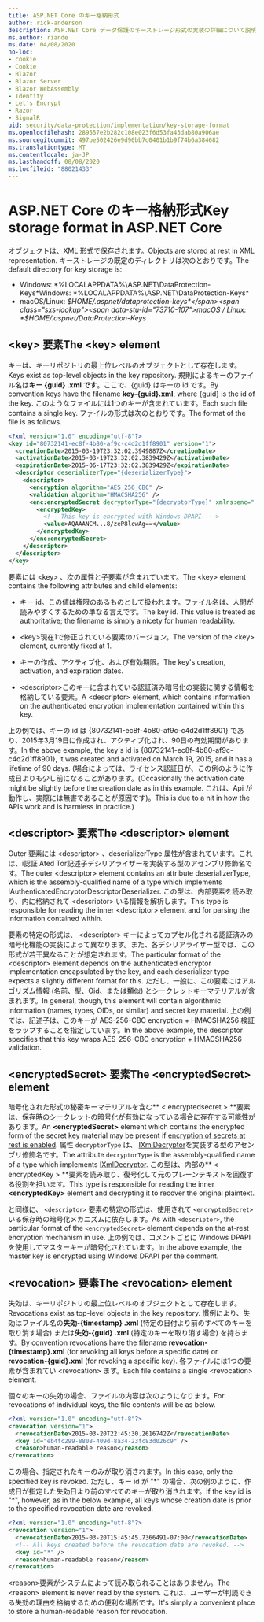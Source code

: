 ```yaml
---
title: ASP.NET Core のキー格納形式
author: rick-anderson
description: ASP.NET Core データ保護のキーストレージ形式の実装の詳細について説明します。
ms.author: riande
ms.date: 04/08/2020
no-loc:
- cookie
- Cookie
- Blazor
- Blazor Server
- Blazor WebAssembly
- Identity
- Let's Encrypt
- Razor
- SignalR
uid: security/data-protection/implementation/key-storage-format
ms.openlocfilehash: 289557e2b282c108e023f6d53fa43dab80a906ae
ms.sourcegitcommit: 497be502426e9d90bb7d0401b1b9f74b6a384682
ms.translationtype: MT
ms.contentlocale: ja-JP
ms.lasthandoff: 08/08/2020
ms.locfileid: "88021433"
---
```

# <a name="key-storage-format-in-aspnet-core"></a><span data-ttu-id="73710-103">ASP.NET Core のキー格納形式</span><span class="sxs-lookup"><span data-stu-id="73710-103">Key storage format in ASP.NET Core</span></span>

<a name="data-protection-implementation-key-storage-format"></a>

<span data-ttu-id="73710-104">オブジェクトは、XML 形式で保存されます。</span><span class="sxs-lookup"><span data-stu-id="73710-104">Objects are stored at rest in XML representation.</span></span> <span data-ttu-id="73710-105">キーストレージの既定のディレクトリは次のとおりです。</span><span class="sxs-lookup"><span data-stu-id="73710-105">The default directory for key storage is:</span></span>

* <span data-ttu-id="73710-106">Windows: \*%LOCALAPPDATA%\ASP.NET\DataProtection-Keys\*</span><span class="sxs-lookup"><span data-stu-id="73710-106">Windows: \*%LOCALAPPDATA%\ASP.NET\DataProtection-Keys\*</span></span>
* <span data-ttu-id="73710-107">macOS/Linux: *$HOME/.aspnet/dataprotection-keys*</span><span class="sxs-lookup"><span data-stu-id="73710-107">macOS / Linux: *$HOME/.aspnet/DataProtection-Keys*</span></span>

## <a name="the-key-element"></a><span data-ttu-id="73710-108">\<key> 要素</span><span class="sxs-lookup"><span data-stu-id="73710-108">The \<key> element</span></span>

<span data-ttu-id="73710-109">キーは、キーリポジトリの最上位レベルのオブジェクトとして存在します。</span><span class="sxs-lookup"><span data-stu-id="73710-109">Keys exist as top-level objects in the key repository.</span></span> <span data-ttu-id="73710-110">規則によるキーのファイル名は**キー {guid} .xml です**。ここで、{guid} はキーの id です。</span><span class="sxs-lookup"><span data-stu-id="73710-110">By convention keys have the filename **key-{guid}.xml**, where {guid} is the id of the key.</span></span> <span data-ttu-id="73710-111">このようなファイルには1つのキーが含まれています。</span><span class="sxs-lookup"><span data-stu-id="73710-111">Each such file contains a single key.</span></span> <span data-ttu-id="73710-112">ファイルの形式は次のとおりです。</span><span class="sxs-lookup"><span data-stu-id="73710-112">The format of the file is as follows.</span></span>

```xml
<?xml version="1.0" encoding="utf-8"?>
<key id="80732141-ec8f-4b80-af9c-c4d2d1ff8901" version="1">
  <creationDate>2015-03-19T23:32:02.3949887Z</creationDate>
  <activationDate>2015-03-19T23:32:02.3839429Z</activationDate>
  <expirationDate>2015-06-17T23:32:02.3839429Z</expirationDate>
  <descriptor deserializerType="{deserializerType}">
    <descriptor>
      <encryption algorithm="AES_256_CBC" />
      <validation algorithm="HMACSHA256" />
      <enc:encryptedSecret decryptorType="{decryptorType}" xmlns:enc="...">
        <encryptedKey>
          <!-- This key is encrypted with Windows DPAPI. -->
          <value>AQAAANCM...8/zeP8lcwAg==</value>
        </encryptedKey>
      </enc:encryptedSecret>
    </descriptor>
  </descriptor>
</key>
```

<span data-ttu-id="73710-113">要素には \<key> 、次の属性と子要素が含まれています。</span><span class="sxs-lookup"><span data-stu-id="73710-113">The \<key> element contains the following attributes and child elements:</span></span>

* <span data-ttu-id="73710-114">キー id。この値は権限のあるものとして扱われます。ファイル名は、人間が読みやすくするための単なる言えです。</span><span class="sxs-lookup"><span data-stu-id="73710-114">The key id. This value is treated as authoritative; the filename is simply a nicety for human readability.</span></span>

* <span data-ttu-id="73710-115">\<key>現在1で修正されている要素のバージョン。</span><span class="sxs-lookup"><span data-stu-id="73710-115">The version of the \<key> element, currently fixed at 1.</span></span>

* <span data-ttu-id="73710-116">キーの作成、アクティブ化、および有効期限。</span><span class="sxs-lookup"><span data-stu-id="73710-116">The key's creation, activation, and expiration dates.</span></span>

* <span data-ttu-id="73710-117">\<descriptor>このキーに含まれている認証済み暗号化の実装に関する情報を格納している要素。</span><span class="sxs-lookup"><span data-stu-id="73710-117">A \<descriptor> element, which contains information on the authenticated encryption implementation contained within this key.</span></span>

<span data-ttu-id="73710-118">上の例では、キーの id は {80732141-ec8f-4b80-af9c-c4d2d1ff8901} であり、2015年3月19日に作成され、アクティブ化され、90日の有効期間があります。</span><span class="sxs-lookup"><span data-stu-id="73710-118">In the above example, the key's id is {80732141-ec8f-4b80-af9c-c4d2d1ff8901}, it was created and activated on March 19, 2015, and it has a lifetime of 90 days.</span></span> <span data-ttu-id="73710-119">(場合によっては、ライセンス認証日が、この例のように作成日よりも少し前になることがあります。</span><span class="sxs-lookup"><span data-stu-id="73710-119">(Occasionally the activation date might be slightly before the creation date as in this example.</span></span> <span data-ttu-id="73710-120">これは、Api が動作し、実際には無害であることが原因です)。</span><span class="sxs-lookup"><span data-stu-id="73710-120">This is due to a nit in how the APIs work and is harmless in practice.)</span></span>

## <a name="the-descriptor-element"></a><span data-ttu-id="73710-121">\<descriptor> 要素</span><span class="sxs-lookup"><span data-stu-id="73710-121">The \<descriptor> element</span></span>

<span data-ttu-id="73710-122">Outer 要素には \<descriptor> 、deserializerType 属性が含まれています。これは、i認証 Ated Tor記述子デシリアライザーを実装する型のアセンブリ修飾名です。</span><span class="sxs-lookup"><span data-stu-id="73710-122">The outer \<descriptor> element contains an attribute deserializerType, which is the assembly-qualified name of a type which implements IAuthenticatedEncryptorDescriptorDeserializer.</span></span> <span data-ttu-id="73710-123">この型は、内部要素を読み取り、内に格納されて \<descriptor> いる情報を解析します。</span><span class="sxs-lookup"><span data-stu-id="73710-123">This type is responsible for reading the inner \<descriptor> element and for parsing the information contained within.</span></span>

<span data-ttu-id="73710-124">要素の特定の形式は、 \<descriptor> キーによってカプセル化される認証済みの暗号化機能の実装によって異なります。また、各デシリアライザー型では、この形式が若干異なることが想定されます。</span><span class="sxs-lookup"><span data-stu-id="73710-124">The particular format of the \<descriptor> element depends on the authenticated encryptor implementation encapsulated by the key, and each deserializer type expects a slightly different format for this.</span></span> <span data-ttu-id="73710-125">ただし、一般に、この要素にはアルゴリズム情報 (名前、型、Oid、または類似) とシークレットキーマテリアルが含まれます。</span><span class="sxs-lookup"><span data-stu-id="73710-125">In general, though, this element will contain algorithmic information (names, types, OIDs, or similar) and secret key material.</span></span> <span data-ttu-id="73710-126">上の例では、記述子は、このキーが AES-256-CBC encryption + HMACSHA256 検証をラップすることを指定しています。</span><span class="sxs-lookup"><span data-stu-id="73710-126">In the above example, the descriptor specifies that this key wraps AES-256-CBC encryption + HMACSHA256 validation.</span></span>

## <a name="the-encryptedsecret-element"></a><span data-ttu-id="73710-127">\<encryptedSecret> 要素</span><span class="sxs-lookup"><span data-stu-id="73710-127">The \<encryptedSecret> element</span></span>

<span data-ttu-id="73710-128">暗号化された形式の秘密キーマテリアルを含む\*\* &lt; encryptedsecret &gt; \*\*要素は、保存[時のシークレットの暗号化が有効になっ](xref:security/data-protection/implementation/key-encryption-at-rest)ている場合に存在する可能性があります。</span><span class="sxs-lookup"><span data-stu-id="73710-128">An **&lt;encryptedSecret&gt;** element which contains the encrypted form of the secret key material may be present if [encryption of secrets at rest is enabled](xref:security/data-protection/implementation/key-encryption-at-rest).</span></span> <span data-ttu-id="73710-129">属性 `decryptorType` は、 [IXmlDecryptor](/dotnet/api/microsoft.aspnetcore.dataprotection.xmlencryption.ixmldecryptor)を実装する型のアセンブリ修飾名です。</span><span class="sxs-lookup"><span data-stu-id="73710-129">The attribute `decryptorType` is the assembly-qualified name of a type which implements [IXmlDecryptor](/dotnet/api/microsoft.aspnetcore.dataprotection.xmlencryption.ixmldecryptor).</span></span> <span data-ttu-id="73710-130">この型は、内部の\*\* &lt; encryptedKey &gt; \*\*要素を読み取り、復号化して元のプレーンテキストを回復する役割を担います。</span><span class="sxs-lookup"><span data-stu-id="73710-130">This type is responsible for reading the inner **&lt;encryptedKey&gt;** element and decrypting it to recover the original plaintext.</span></span>

<span data-ttu-id="73710-131">と同様に、 `<descriptor>` 要素の特定の形式は、使用されて `<encryptedSecret>` いる保存時の暗号化メカニズムに依存します。</span><span class="sxs-lookup"><span data-stu-id="73710-131">As with `<descriptor>`, the particular format of the `<encryptedSecret>` element depends on the at-rest encryption mechanism in use.</span></span> <span data-ttu-id="73710-132">上の例では、コメントごとに Windows DPAPI を使用してマスターキーが暗号化されています。</span><span class="sxs-lookup"><span data-stu-id="73710-132">In the above example, the master key is encrypted using Windows DPAPI per the comment.</span></span>

## <a name="the-revocation-element"></a><span data-ttu-id="73710-133">\<revocation> 要素</span><span class="sxs-lookup"><span data-stu-id="73710-133">The \<revocation> element</span></span>

<span data-ttu-id="73710-134">失効は、キーリポジトリの最上位レベルのオブジェクトとして存在します。</span><span class="sxs-lookup"><span data-stu-id="73710-134">Revocations exist as top-level objects in the key repository.</span></span> <span data-ttu-id="73710-135">慣例により、失効はファイル名の**失効-{timestamp} .xml** (特定の日付より前のすべてのキーを取り消す場合) または**失効-{guid} .xml** (特定のキーを取り消す場合) を持ちます。</span><span class="sxs-lookup"><span data-stu-id="73710-135">By convention revocations have the filename **revocation-{timestamp}.xml** (for revoking all keys before a specific date) or **revocation-{guid}.xml** (for revoking a specific key).</span></span> <span data-ttu-id="73710-136">各ファイルには1つの要素が含まれてい \<revocation> ます。</span><span class="sxs-lookup"><span data-stu-id="73710-136">Each file contains a single \<revocation> element.</span></span>

<span data-ttu-id="73710-137">個々のキーの失効の場合、ファイルの内容は次のようになります。</span><span class="sxs-lookup"><span data-stu-id="73710-137">For revocations of individual keys, the file contents will be as below.</span></span>

```xml
<?xml version="1.0" encoding="utf-8"?>
<revocation version="1">
  <revocationDate>2015-03-20T22:45:30.2616742Z</revocationDate>
  <key id="eb4fc299-8808-409d-8a34-23fc83d026c9" />
  <reason>human-readable reason</reason>
</revocation>
```

<span data-ttu-id="73710-138">この場合、指定されたキーのみが取り消されます。</span><span class="sxs-lookup"><span data-stu-id="73710-138">In this case, only the specified key is revoked.</span></span> <span data-ttu-id="73710-139">ただし、キー id が "\*" の場合、次の例のように、作成日が指定した失効日より前のすべてのキーが取り消されます。</span><span class="sxs-lookup"><span data-stu-id="73710-139">If the key id is "\*", however, as in the below example, all keys whose creation date is prior to the specified revocation date are revoked.</span></span>

```xml
<?xml version="1.0" encoding="utf-8"?>
<revocation version="1">
  <revocationDate>2015-03-20T15:45:45.7366491-07:00</revocationDate>
  <!-- All keys created before the revocation date are revoked. -->
  <key id="*" />
  <reason>human-readable reason</reason>
</revocation>
```

<span data-ttu-id="73710-140">\<reason>要素がシステムによって読み取られることはありません。</span><span class="sxs-lookup"><span data-stu-id="73710-140">The \<reason> element is never read by the system.</span></span> <span data-ttu-id="73710-141">これは、ユーザーが判読できる失効の理由を格納するための便利な場所です。</span><span class="sxs-lookup"><span data-stu-id="73710-141">It's simply a convenient place to store a human-readable reason for revocation.</span></span>

